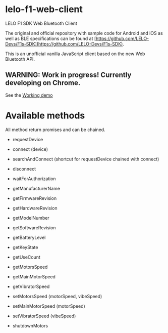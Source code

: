 # lelo-f1-web-client
LELO F1 SDK Web Bluetooth Client

The original and official repository with sample code for Android and iOS as well as BLE specifications can be found at [https://github.com/LELO-Devs/F1s-SDK](https://github.com/LELO-Devs/F1s-SDK).

This is an unofficial vanilla JavaScript  client based on the new Web Bluetooth API.

## WARNING: Work in progress! Currently developing on Chrome.

See the [Working demo](https://fabiofenoglio.github.io/lelo-f1-web-sdk/example.html)

# Available methods

All method return promises and can be chained.

- requestDevice
- connect (device)
- searchAndConnect (shortcut for requestDevice chained with connect)
- disconnect
- waitForAuthorization

- getManufacturerName
- getFirmwareRevision
- getHardwareRevision
- getModelNumber
- getSoftwareRevision

- getBatteryLevel
- getKeyState 
- getUseCount

- getMotorsSpeed
- getMainMotorSpeed
- getVibratorSpeed
- setMotorsSpeed (motorSpeed, vibeSpeed) 
- setMainMotorSpeed (motorSpeed)
- setVibratorSpeed (vibeSpeed)
- shutdownMotors
